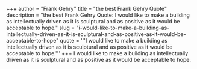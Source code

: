+++
author = "Frank Gehry"
title = "the best Frank Gehry Quote"
description = "the best Frank Gehry Quote: I would like to make a building as intellectually driven as it is sculptural and as positive as it would be acceptable to hope."
slug = "i-would-like-to-make-a-building-as-intellectually-driven-as-it-is-sculptural-and-as-positive-as-it-would-be-acceptable-to-hope"
quote = '''I would like to make a building as intellectually driven as it is sculptural and as positive as it would be acceptable to hope.'''
+++
I would like to make a building as intellectually driven as it is sculptural and as positive as it would be acceptable to hope.
